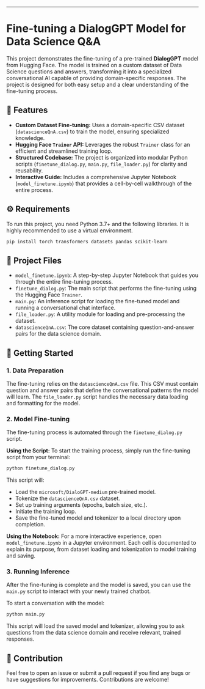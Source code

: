 

-----

# Fine-tuning a DialogGPT Model for Data Science Q\&A

This project demonstrates the fine-tuning of a pre-trained **DialogGPT** model from Hugging Face. The model is trained on a custom dataset of Data Science questions and answers, transforming it into a specialized conversational AI capable of providing domain-specific responses. The project is designed for both easy setup and a clear understanding of the fine-tuning process.

## 🌟 Features

  * **Custom Dataset Fine-tuning:** Uses a domain-specific CSV dataset (`datascienceQnA.csv`) to train the model, ensuring specialized knowledge.
  * **Hugging Face `Trainer` API:** Leverages the robust `Trainer` class for an efficient and streamlined training loop.
  * **Structured Codebase:** The project is organized into modular Python scripts (`finetune_dialog.py`, `main.py`, `file_loader.py`) for clarity and reusability.
  * **Interactive Guide:** Includes a comprehensive Jupyter Notebook (`model_finetune.ipynb`) that provides a cell-by-cell walkthrough of the entire process.

## ⚙️ Requirements

To run this project, you need Python 3.7+ and the following libraries. It is highly recommended to use a virtual environment.

```bash
pip install torch transformers datasets pandas scikit-learn
```

## 📂 Project Files

  * `model_finetune.ipynb`: A step-by-step Jupyter Notebook that guides you through the entire fine-tuning process.
  * `finetune_dialog.py`: The main script that performs the fine-tuning using the Hugging Face `Trainer`.
  * `main.py`: An inference script for loading the fine-tuned model and running a conversational chat interface.
  * `file_loader.py`: A utility module for loading and pre-processing the dataset.
  * `datascienceQnA.csv`: The core dataset containing question-and-answer pairs for the data science domain.

## 🚀 Getting Started

### 1\. Data Preparation

The fine-tuning relies on the `datascienceQnA.csv` file. This CSV must contain question and answer pairs that define the conversational patterns the model will learn. The `file_loader.py` script handles the necessary data loading and formatting for the model.

### 2\. Model Fine-tuning

The fine-tuning process is automated through the `finetune_dialog.py` script.

**Using the Script:**
To start the training process, simply run the fine-tuning script from your terminal:

```bash
python finetune_dialog.py
```

This script will:

  * Load the `microsoft/DialoGPT-medium` pre-trained model.
  * Tokenize the `datascienceQnA.csv` dataset.
  * Set up training arguments (epochs, batch size, etc.).
  * Initiate the training loop.
  * Save the fine-tuned model and tokenizer to a local directory upon completion.

**Using the Notebook:**
For a more interactive experience, open `model_finetune.ipynb` in a Jupyter environment. Each cell is documented to explain its purpose, from dataset loading and tokenization to model training and saving.

### 3\. Running Inference

After the fine-tuning is complete and the model is saved, you can use the `main.py` script to interact with your newly trained chatbot.

To start a conversation with the model:

```bash
python main.py
```

This script will load the saved model and tokenizer, allowing you to ask questions from the data science domain and receive relevant, trained responses.

## 🤝 Contribution

Feel free to open an issue or submit a pull request if you find any bugs or have suggestions for improvements. Contributions are welcome\!
